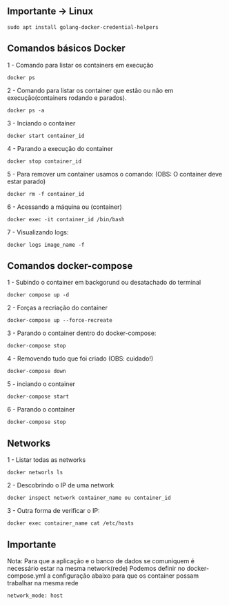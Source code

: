 ## Importante -> Linux

    sudo apt install golang-docker-credential-helpers

## Comandos básicos Docker

1 - Comando para listar os containers em execução

    docker ps

2 - Comando para listar os container que estão ou não em execução(containers rodando e parados).

    docker ps -a

3 - Inciando o container

    docker start container_id

4 - Parando a execução do container

    docker stop container_id

5 - Para remover um container usamos o comando: (OBS: O container deve estar parado)

    docker rm -f container_id

6 - Acessando a máquina ou (container)

    docker exec -it container_id /bin/bash

7 - Visualizando logs:

    docker logs image_name -f

## Comandos docker-compose

1 - Subindo o container em backgorund ou desatachado do terminal

    docker compose up -d

2 - Forças a recriação do container

    docker-compose up --force-recreate

3 - Parando o container dentro do docker-compose:

    docker-compose stop

4 - Removendo tudo que foi criado (OBS: cuidado!)

    docker-compose down

5 - inciando o container

    docker-compose start

6 - Parando o container

    docker-compose stop

## Networks

1 - Listar todas as networks

    docker networls ls

2 - Descobrindo o IP de uma network

    docker inspect network container_name ou container_id

3 - Outra forma de verificar o IP:

    docker exec container_name cat /etc/hosts

## Importante

Nota: Para que a aplicação e o banco de dados se comuniquem é necessário estar na mesma network(rede)
Podemos definir no docker-compose.yml a configuração abaixo para que os container possam trabalhar na mesma rede

    network_mode: host
